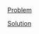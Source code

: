 [Problem](https://leetcode.com/problems/running-sum-of-1d-array)

[Solution](https://leetcode.com/problems/running-sum-of-1d-array/solutions/3230325/1480-running-sum-of-1d-array-simple-solution)
